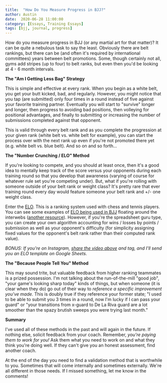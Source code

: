 ```yaml
---
title:  "How Do You Measure Progress in BJJ?"
author: Austin
date:  2020-06-28 11:00:00
category: [Essays, Training Essays]
tags: [bjj, journal, progress]
---
```


How do you measure progress in BJJ (or any martial art for that matter)?  It can be quite a nebulous task to say the least.  Obviously there are belt rankings, but there can be (and often it's required by international committees) years between belt promotions.  Some, though certainly not all, gyms add stripes (up to four) to belt ranks, but even then you'd be looking at 4 - 6 month intervals.

**The "Am I Getting Less Bag" Strategy**

This is simple and effective at every rank.  When you begin as a white belt, you get your butt kicked, bad, and regularly.  However, you might notice that you tap (are submitted) only four times in a round instead of five against your favorite training partner.  Eventually you will start to "survive" longer and longer, then progress to avoiding bad positions, then volleying for positional advantages, and finally to submitting or increasing the number of submissions completed against that opponent.

This is valid through every belt rank and as you complete the progression at your given rank (white belt vs. white belt for example), you can start the process over with the next rank up even if you're not promoted there yet (e.g. white belt vs. blue belt).  And so on and so forth...

**The "Number Crunching / ELO" Method**

If you're looking to compete, and you should at least once, then it's a good idea to mentally keep track of the score versus your opponents during each training round so that you develop that awareness (varying of course for whatever rule set you're competing under).   But, what if you're rolling with someone outside of your belt rank or weight class?  It's pretty rare that ever training round every day would feature someone your belt rank and +/- one weight class.

Enter the [ELO](https://en.wikipedia.org/wiki/Elo_rating_system).  This is a ranking system used with chess and tennis players.  You can see some examples of [ELO being used in BJJ](http://bjj-elo.com/fighter/) floating around the interwebs ([another resource](http://bjjdatabyriggs.blogspot.com/2020/01/elo-rating-for-bjj-predictive-model-for_20.html)).  However, if you're the spreadsheet guru type, you can create your own algorithm accounting for wins / losses by points / submission as well as your opponent's difficulty (for simplicity assigning fixed values for the opponent's belt rank rather than their computed rank value).

*BONUS:  If you're on Instagram, [share the video above](https://www.instagram.com/tv/CB9XzDCDugn/) and tag, and I'll send you an ELO template on Google Sheets.* 

**The "Because People Tell You" Method**

This may sound trite, but valuable feedback from higher ranking teammates is a prized possession.  I'm not talking about the run-of-the-mill "good job", "your game's looking sharp today" kinds of things, but when someone (it is clear when they do) go out of their way to *reference a specific improvement you've made.*  This is doubly true if they reference your former state; "I used to be able to submit you 3 times in a round, now I'm lucky if I can pass your guard" or "your transitions from x-guard to De La Riva guard are a lot smoother than the spazy brutish sweeps you were trying last month."

**Summary**

I've used all of these methods in the past and will again in the future.  If nothing else, solicit feedback from your coach.  Remember, *you're paying them to work for you!*  Ask them what you need to work on and what they think you're doing well.  If they can't give you an honest assessment, find another coach.

At the end of the day you need to find a validation method that is worthwhile to you.  Sometimes that will come internally and sometimes externally.  We're all different in those needs.  If I missed something, let me know in the comments!

